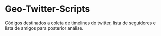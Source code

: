 # Geo-Twitter-Scripts
Códigos destinados a coleta de timelines do twitter, lista de seguidores e lista de amigos para posterior análise.
